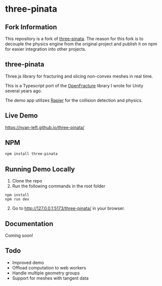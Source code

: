 # three-pinata

## Fork Information

This repository is a fork of [three-pinata](https://github.com/dgreenheck/three-pinata). The reason for this fork is to decouple the physics engine from the original project and publish it on npm for easier integration into other projects.

## three-pinata

Three.js library for fracturing and slicing non-convex meshes in real time.

This is a Typescript port of the [OpenFracture](https://github.com/dgreenheck/OpenFracture) library I wrote for Unity several years ago.

The demo app utilizes [Rapier](https://www.rapier.rs/docs/user_guides/javascript/getting_started_js) for the collision detection and physics.

## Live Demo

https://nyan-left.github.io/three-pinata/

## NPM

```sh
npm install three-pinata
```

## Running Demo Locally

1. Clone the repo
2. Run the following commands in the root folder

```
npm install
npm run dev
```

2. Go to http://127.0.0.1:5173/three-pinata/ in your browser.

## Documentation

Coming soon!

## Todo

- Improved demo
- Offload computation to web workers
- Handle multiple geometry groups
- Support for meshes with tangent data
